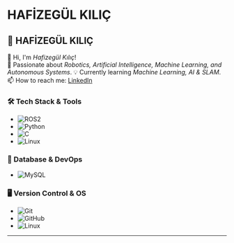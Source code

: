 # HAFİZEGÜL KILIÇ

## 📌 HAFİZEGÜL KILIÇ
👋 Hi, I'm *Hafizegül Kılıç*!  
🎯 Passionate about *Robotics, Artificial Intelligence, Machine Learning, and Autonomous Systems*.
💡 Currently learning *Machine Learning, AI & SLAM*.  
📫 How to reach me: [LinkedIn](https://linkedin.com/in/hafizegülkilic)

### 🛠 Tech Stack & Tools  
- ![ROS2](https://img.shields.io/badge/-ROS2-22314E?style=flat&logo=ros&logoColor=white)  
- ![Python](https://img.shields.io/badge/-Python-3776AB?style=flat&logo=python&logoColor=white)  
- ![C](https://img.shields.io/badge/-C-00599C?style=flat&logo=c&logoColor=white)  
- ![Linux](https://img.shields.io/badge/-Linux-FCC624?style=flat&logo=linux&logoColor=black)  

### 🔧 Database & DevOps  
- ![MySQL](https://img.shields.io/badge/MySQL-%2300f.svg?style=flat&logo=mysql&logoColor=white)  

### 🖥 Version Control & OS
- ![Git](https://img.shields.io/badge/Git-%23F05033.svg?style=flat&logo=git&logoColor=white)  
- ![GitHub](https://img.shields.io/badge/GitHub-%23181717.svg?style=flat&logo=github&logoColor=white)  
- ![Linux](https://img.shields.io/badge/Linux-%23FCC624.svg?style=flat&logo=linux&logoColor=black)  

---
